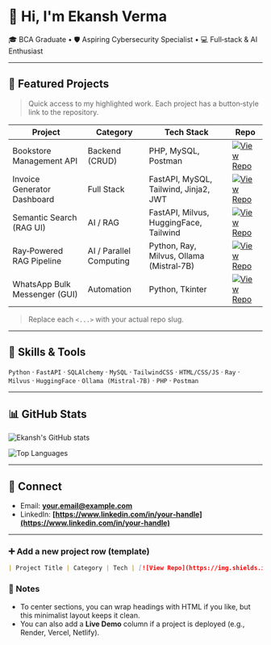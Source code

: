 # 👋 Hi, I'm Ekansh Verma

🎓 BCA Graduate • 🛡️ Aspiring Cybersecurity Specialist • 💻 Full‑stack & AI Enthusiast

---

## 📂 Featured Projects

> Quick access to my highlighted work. Each project has a button‑style link to the repository.

| Project                       | Category                | Tech Stack                               | Repo                                                                                                                                                                    |
| ----------------------------- | ----------------------- | ---------------------------------------- | ----------------------------------------------------------------------------------------------------------------------------------------------------------------------- |
| Bookstore Management API      | Backend (CRUD)          | PHP, MySQL, Postman                      | [![View Repo](https://img.shields.io/badge/View_Repo-181717?style=for-the-badge\&logo=github\&logoColor=white)](https://github.com/ekansh012/CRUD_API_Bookstore_management_project)     |
| Invoice Generator Dashboard   | Full Stack              | FastAPI, MySQL, Tailwind, Jinja2, JWT    | [![View Repo](https://img.shields.io/badge/View_Repo-181717?style=for-the-badge\&logo=github\&logoColor=white)](https://github.com/ekansh012/JWT_Authentication_Py)  |
| Semantic Search (RAG UI)      | AI / RAG                | FastAPI, Milvus, HuggingFace, Tailwind   | [![View Repo](https://img.shields.io/badge/View_Repo-181717?style=for-the-badge\&logo=github\&logoColor=white)](https://github.com/ekansh012/<semantic-search-repo>)    |
| Ray‑Powered RAG Pipeline      | AI / Parallel Computing | Python, Ray, Milvus, Ollama (Mistral‑7B) | [![View Repo](https://img.shields.io/badge/View_Repo-181717?style=for-the-badge\&logo=github\&logoColor=white)](https://github.com/ekansh012/modular-ray-rag-pipeline)            |
| WhatsApp Bulk Messenger (GUI) | Automation              | Python, Tkinter                          | [![View Repo](https://img.shields.io/badge/View_Repo-181717?style=for-the-badge\&logo=github\&logoColor=white)](https://github.com/ekansh012/whatsapp-bulk-messenger) |

> Replace each `<...>` with your actual repo slug.

---

## 🧰 Skills & Tools

`Python` · `FastAPI` · `SQLAlchemy` · `MySQL` · `TailwindCSS` · `HTML/CSS/JS` · `Ray` · `Milvus` · `HuggingFace` · `Ollama (Mistral‑7B)` · `PHP` · `Postman`

---

## 📊 GitHub Stats

![Ekansh's GitHub stats](https://github-readme-stats.vercel.app/api?username=ekansh012\&show_icons=true)

![Top Languages](https://github-readme-stats.vercel.app/api/top-langs/?username=ekansh012\&layout=compact)

---

## 🤝 Connect

* Email: **[your.email@example.com](mailto:your.email@example.com)**
* LinkedIn: **[https://www.linkedin.com/in/your‑handle](https://www.linkedin.com/in/your‑handle)**

---

### ➕ Add a new project row (template)

```markdown
| Project Title | Category | Tech | [![View Repo](https://img.shields.io/badge/View_Repo-181717?style=for-the-badge&logo=github&logoColor=white)](https://github.com/ekansh012/<repo-slug>) |
```

### 📝 Notes

* To center sections, you can wrap headings with HTML if you like, but this minimalist layout keeps it clean.
* You can also add a **Live Demo** column if a project is deployed (e.g., Render, Vercel, Netlify).
